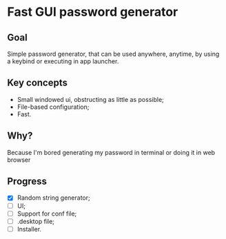 # Fast GUI password generator
## Goal

Simple password generator, that can be used anywhere, anytime, by using a keybind or executing in app launcher.

## Key concepts

- Small windowed ui, obstructing as little as possible;
- File-based configuration;
- Fast.

## Why?

Because I'm bored generating my password in terminal or doing it in web browser

## Progress

- [X] Random string generator;
- [ ] UI;
- [ ] Support for conf file;
- [ ] .desktop file;
- [ ] Installer.
